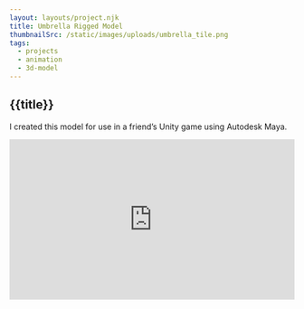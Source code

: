 ```yaml
---
layout: layouts/project.njk
title: Umbrella Rigged Model
thumbnailSrc: /static/images/uploads/umbrella_tile.png
tags:
  - projects
  - animation
  - 3d-model
---
```

## {{title}}

I created this model for use in a friend’s Unity game using Autodesk Maya.

<div style="position: relative; padding-bottom: 56.25%; padding-top: 25px height: 0;"><iframe style="position: absolute; top: 0; left: 0; width: 100%; height: 100%;" src="https://www.youtube.com/embed/CZqhzBBqVCA" frameborder="0" allow="accelerometer; autoplay; encrypted-media; gyroscope; picture-in-picture" allowfullscreen></iframe></div>
